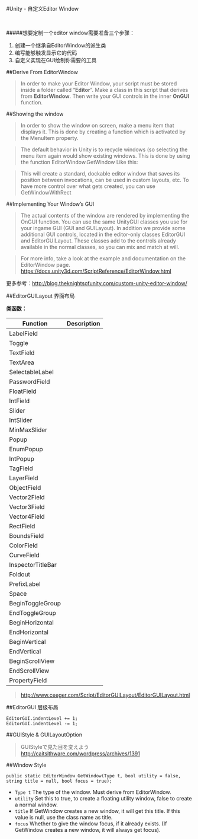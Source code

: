 #Unity - 自定义Editor Window

</br>

#####想要定制一个editor window需要准备三个步骤：

1.	创建一个继承自EditorWindow的派生类
2. 	编写能够触发显示它的代码
3. 自定义实现在GUI绘制你需要的工具


##Derive From EditorWindow

>In order to make your Editor Window, your script must be stored inside a folder called “**Editor**”. Make a class in this script that derives from **EditorWindow**. Then write your GUI controls in the inner **OnGUI** function.

##Showing the window

>In order to show the window on screen, make a menu item that displays it. This is done by creating a function which is activated by the MenuItem property.

>The default behavior in Unity is to recycle windows (so selecting the menu item again would show existing windows. This is done by using the function EditorWindow.GetWindow Like this:

>This will create a standard, dockable editor window that saves its position between invocations, can be used in custom layouts, etc. To have more control over what gets created, you can use GetWindowWithRect

##Implementing Your Window’s GUI

>The actual contents of the window are rendered by implementing the OnGUI function. You can use the same UnityGUI classes you use for your ingame GUI (GUI and GUILayout). In addition we provide some additional GUI controls, located in the editor-only classes EditorGUI and EditorGUILayout. These classes add to the controls already available in the normal classes, so you can mix and match at will.

>For more info, take a look at the example and documentation on the EditorWindow page. <https://docs.unity3d.com/ScriptReference/EditorWindow.html>


更多参考：<http://blog.theknightsofunity.com/custom-unity-editor-window/>


##EditorGUILayout 界面布局

**类函数：**
	
Function      | Description
------------- | -------------
LabelField |
Toggle |
TextField |
TextArea |
SelectableLabel |
PasswordField |
FloatField |
IntField |
Slider |
IntSlider |
MinMaxSlider |
Popup |
EnumPopup |
IntPopup |
TagField |
LayerField |
ObjectField |
Vector2Field |
Vector3Field |
Vector4Field |
RectField |
BoundsField |
ColorField |
CurveField |
InspectorTitleBar |
Foldout |
PrefixLabel |
Space |
BeginToggleGroup |
EndToggleGroup |
BeginHorizontal |
EndHorizontal |
BeginVertical |
EndVertical |
BeginScrollView |
EndScrollView |
PropertyField |

><http://www.ceeger.com/Script/EditorGUILayout/EditorGUILayout.html>


##EditorGUI 层级布局

```
EditorGUI.indentLevel += 1;
EditorGUI.indentLevel -= 1;
```

##GUIStyle & GUILayoutOption

>GUIStyleで見た目を変えよう <http://caitsithware.com/wordpress/archives/1391>


##Window Style

```
public static EditorWindow GetWindow(Type t, bool utility = false, string title = null, bool focus = true);
```

* `Type t` The type of the window. Must derive from EditorWindow.
* `utility` Set this to true, to create a floating utility window, false to create a normal window.
* `title` If GetWindow creates a new window, it will get this title. If this value is null, use the class name as title.
* `focus` Whether to give the window focus, if it already exists. (If GetWindow creates a new window, it will always get focus).

